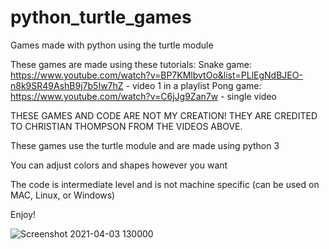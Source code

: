 # python_turtle_games
Games made with python using the turtle module

These games are made using these tutorials:
Snake game: https://www.youtube.com/watch?v=BP7KMlbvtOo&list=PLlEgNdBJEO-n8k9SR49AshB9j7b5Iw7hZ - video 1 in a playlist
Pong game: https://www.youtube.com/watch?v=C6jJg9Zan7w - single video

THESE GAMES AND CODE ARE NOT MY CREATION! THEY ARE CREDITED TO CHRISTIAN THOMPSON FROM THE VIDEOS ABOVE.

These games use the turtle module and are made using python 3

You can adjust colors and shapes however you want

The code is intermediate level and is not machine specific (can be used on MAC, Linux, or Windows)

Enjoy!

![Screenshot 2021-04-03 130000](https://user-images.githubusercontent.com/81878922/113490028-88fbf000-947c-11eb-9c42-1f9eb033227b.png)
